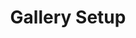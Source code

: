 ---
layout: item
title: Gallery Setup
description: With all the art up.
image: partsInside_20191203_001.jpg
tags:
- gallery
ID: parts-inside
---
